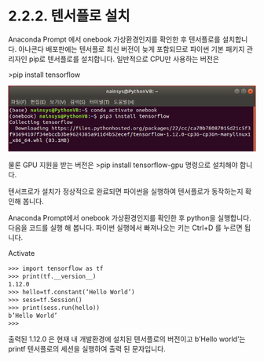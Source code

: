 # 2.2.2. 	텐서플로 설치


  
Anaconda Prompt 에서 onebook 가상환경인지를 확인한 후 텐서플로를 설치합니다. 아나콘다 배포판에는 텐서플로 최신 버전이 늦게 포함되므로 파이썬 기본 패키지 관리자인 pip로 텐서플로를 설치합니다.  일반적으로 CPU만 사용하는 버전은

&gt;pip install tensorflow

![](../../.gitbook/assets/2220.png)

물론 GPU 지원을 받는 버전은 &gt;pip install tensorflow-gpu 명령으로 설치해야 합니다.

텐서프로가 설치가 정상적으로 완료되면 파이썬을 실행하여 텐서플로가 동작하는지 확인해 봅니다.

Anaconda Prompt에서 onebook 가상환경인지를 확인한 후 python을 실행합니다.  다음을 코드를 실행 해 봅니다. 파이썬 실행에서 빠져나오는 키는 Ctrl+D 를 누르면 됩니다.

Activate

```text
>>> import tensorflow as tf
>>> print(tf.__version__)
1.12.0
>>> hello=tf.constant(‘Hello World’)
>>> sess=tf.Session()
>>> print(sess.run(hello))
b’Hello World’
>>> 
```

출력된 1.12.0 은 현재 내 개발환경에 설치된 텐서플로의 버전이고 b’Hello world’는 printf 텐서플로의 세션을 실행하여 출력 된 문자입니다.

